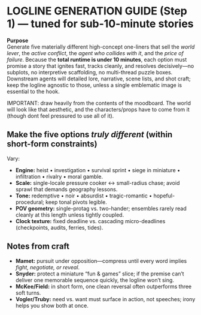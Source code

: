 # LOGLINE GENERATION GUIDE (Step 1) — tuned for **sub-10-minute** stories

**Purpose**  
Generate five materially different high-concept one-liners that sell the *world lever*, the *active conflict*, the *agent who collides with it*, and the *price of failure*. Because the **total runtime is under 10 minutes**, each option must promise a story that ignites fast, tracks cleanly, and resolves decisively—no subplots, no interpretive scaffolding, no multi-thread puzzle boxes. Downstream agents will detailed lore, narrative, scene lists, and shot craft; keep the logline agnostic to those, unless a single emblematic image is essential to the hook.

IMPORTANT: draw heavily from the contents of the moodboard. The world will look like that aesthetic, and the characters/props have to come from it (though dont feel pressured to use all of it).


## Make the five options *truly different* (within short-form constraints)
Vary:
- **Engine:** heist • investigation • survival sprint • siege in miniature • infiltration • rivalry • moral gamble.
- **Scale:** single-locale pressure cooker ↔ small-radius chase; avoid sprawl that demands geography lessons.
- **Tone:** redemptive • noir • absurdist • tragic-romantic • hopeful-procedural; keep tonal pivots legible.
- **POV geometry:** single-protag vs. two-hander; ensembles rarely read cleanly at this length unless tightly coupled.
- **Clock texture:** fixed deadline vs. cascading micro-deadlines (checkpoints, audits, ferries, tides).


## Notes from craft
- **Mamet:** pursuit under opposition—compress until every word implies *fight, negotiate, or reveal*.  
- **Snyder:** protect a miniature “fun & games” slice; if the premise can’t deliver one memorable sequence quickly, the logline won’t sing.  
- **McKee/Field:** in short form, one clean reversal often outperforms three soft turns.  
- **Vogler/Truby:** need vs. want must surface in action, not speeches; irony helps you show both at once.
